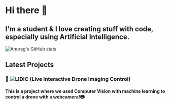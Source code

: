 # Hi there 👋
## I'm a student & I love creating stuff with code, especially using Artificial Intelligence.
![Anurag's GitHub stats](https://github-readme-stats.vercel.app/api?username=olavausland&show_icons=true&theme=radical)
<!--
**OlavAusland/OlavAusland** is a ✨ _special_ ✨ repository because its `README.md` (this file) appears on your GitHub profile.

Here are some ideas to get you started:

- 🔭 I’m currently working on ...
- 🌱 I’m currently learning ...
- 👯 I’m looking to collaborate on ...
- 🤔 I’m looking for help with ...
- 💬 Ask me about ...
- 📫 How to reach me: ...
- 😄 Pronouns: ...
- ⚡ Fun fact: ...
-->

## Latest Projects
### 🧠 ![LIDIC (Live Interactive Drone Imaging Control)](https://github.com/OlavAusland/LIDIC)
#### This is a project where we used Computer Vision with machine learning to control a drone with a webcamera!📷

